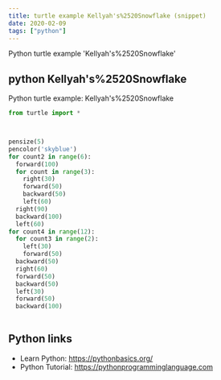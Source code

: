 ```yaml
---
title: turtle example Kellyah's%2520Snowflake (snippet)
date: 2020-02-09
tags: ["python"]
---
```

Python turtle example 'Kellyah's%2520Snowflake'


## python Kellyah's%2520Snowflake

Python turtle example: Kellyah's%2520Snowflake

```python
from turtle import *



pensize(5)
pencolor('skyblue')
for count2 in range(6):
  forward(100)
  for count in range(3):
    right(30)
    forward(50)
    backward(50)
    left(60)
  right(90)
  backward(100)
  left(60)
for count4 in range(12):
  for count3 in range(2):
    left(30)
    forward(50)
  backward(50)
  right(60)
  forward(50)
  backward(50)
  left(30)
  forward(50)
  backward(100)
  

```

## Python links

- Learn Python: https://pythonbasics.org/
- Python Tutorial: https://pythonprogramminglanguage.com
